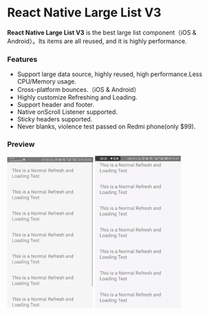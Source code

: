 # **React Native Large List V3**
**React Native Large List V3** is the best large list component（iOS & Android）。Its items are all reused, and it is highly performance.

### Features

* Support large data source, highly reused, high performance.Less CPU/Memory usage.
* Cross-platform bounces.（iOS & Android）
* Highly customize Refreshing and Loading.
* Support header and footer.
* Native onScroll Listener supported.
* Sticky headers supported.
* Never blanks, violence test passed on Redmi phone(only $99).

### Preview
![Refreshing](../res/RefreshAndroid.gif)
![Loading](../res/LoadingAndroid.gif)
